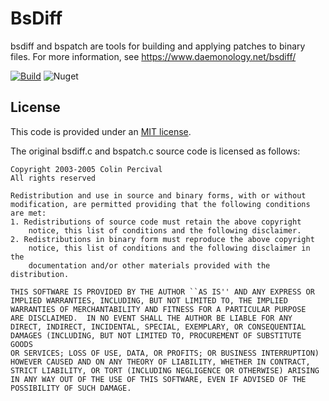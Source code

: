 # BsDiff

bsdiff and bspatch are tools for building and applying patches to binary files.
For more information, see https://www.daemonology.net/bsdiff/

[![Build](https://github.com/LogosBible/bsdiff.net/actions/workflows/build.yaml/badge.svg)](https://github.com/LogosBible/bsdiff.net/actions/workflows/build.yaml)
![Nuget](https://img.shields.io/nuget/v/BsDiff)

## License

This code is provided under an [MIT license](LICENSE).

The original bsdiff.c and bspatch.c source code is licensed as follows:

```
Copyright 2003-2005 Colin Percival
All rights reserved

Redistribution and use in source and binary forms, with or without
modification, are permitted providing that the following conditions
are met:
1. Redistributions of source code must retain the above copyright
    notice, this list of conditions and the following disclaimer.
2. Redistributions in binary form must reproduce the above copyright
    notice, this list of conditions and the following disclaimer in the
    documentation and/or other materials provided with the distribution.

THIS SOFTWARE IS PROVIDED BY THE AUTHOR ``AS IS'' AND ANY EXPRESS OR
IMPLIED WARRANTIES, INCLUDING, BUT NOT LIMITED TO, THE IMPLIED
WARRANTIES OF MERCHANTABILITY AND FITNESS FOR A PARTICULAR PURPOSE
ARE DISCLAIMED.  IN NO EVENT SHALL THE AUTHOR BE LIABLE FOR ANY
DIRECT, INDIRECT, INCIDENTAL, SPECIAL, EXEMPLARY, OR CONSEQUENTIAL
DAMAGES (INCLUDING, BUT NOT LIMITED TO, PROCUREMENT OF SUBSTITUTE GOODS
OR SERVICES; LOSS OF USE, DATA, OR PROFITS; OR BUSINESS INTERRUPTION)
HOWEVER CAUSED AND ON ANY THEORY OF LIABILITY, WHETHER IN CONTRACT,
STRICT LIABILITY, OR TORT (INCLUDING NEGLIGENCE OR OTHERWISE) ARISING
IN ANY WAY OUT OF THE USE OF THIS SOFTWARE, EVEN IF ADVISED OF THE
POSSIBILITY OF SUCH DAMAGE.
```
